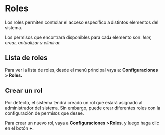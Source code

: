 Roles
=====

Los roles permiten controlar el acceso específico a distintos elementos del sistema.

Los permisos que encontrará disponibles para cada elemento son: _leer, crear, actualizar y eliminar._

Lista de roles
--------------

Para ver la lista de roles, desde el menú principal vaya a: **Configuraciones > Roles.**

Crear un rol
------------

Por defecto, el sistema tendrá creado un rol que estará asignado al administrador del sistema. Sin embargo, puede crear diferentes roles con la configuración de permisos que desee.

Para crear un nuevo rol, vaya a **Configuraciones > Roles**, y luego haga clic en el botón **+**.
